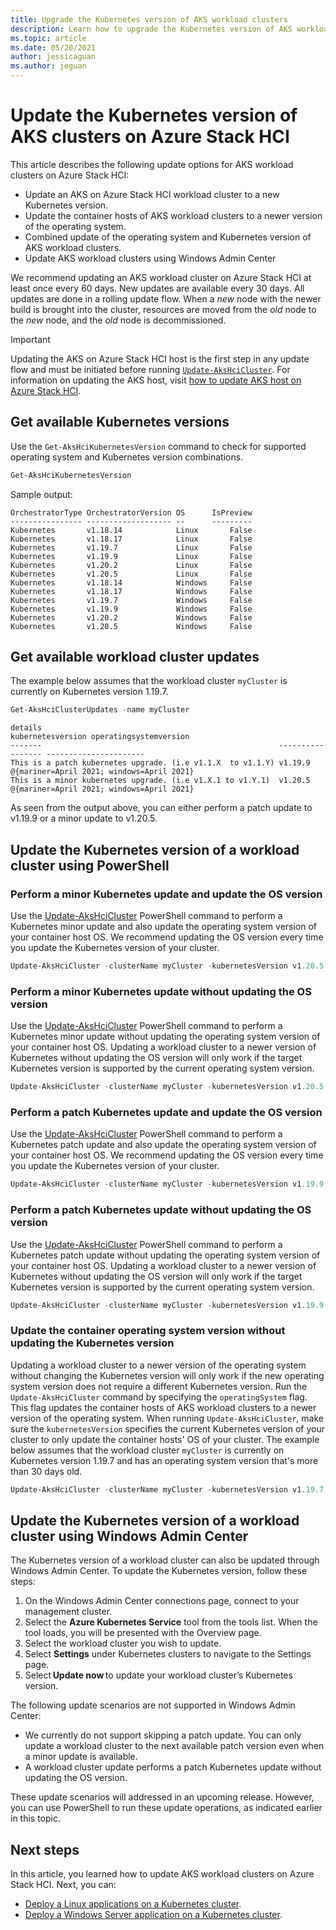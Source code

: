 ```yaml
---
title: Upgrade the Kubernetes version of AKS workload clusters
description: Learn how to upgrade the Kubernetes version of AKS workload clusters on Azure Stack HCI
ms.topic: article
ms.date: 05/20/2021
author: jessicaguan
ms.author: jeguan
---
```


# Update the Kubernetes version of AKS clusters on Azure Stack HCI

This article describes the following update options for AKS workload clusters on Azure Stack HCI: 
- Update an AKS on Azure Stack HCI workload cluster to a new Kubernetes version.
- Update the container hosts of AKS workload clusters to a newer version of the operating system.
- Combined update of the operating system and Kubernetes version of AKS workload clusters.
- Update AKS workload clusters using Windows Admin Center

We recommend updating an AKS workload cluster on Azure Stack HCI at least once every 60 days. New updates are available every 30 days.
All updates are done in a rolling update flow. When a *new* node with the newer build is brought into the cluster, resources are moved from the *old* node to the *new* node, and the *old* node is decommissioned.

> [!Important]
> Updating the AKS on Azure Stack HCI host is the first step in any update flow and must be initiated before running [`Update-AksHciCluster`](./update-akshcicluster.md). For information on updating the AKS host, visit [how to update AKS host on Azure Stack HCI](./update-aks-hci-concepts.md). 


## Get available Kubernetes versions
Use the `Get-AksHciKubernetesVersion` command to check for supported operating system and Kubernetes version combinations.

```powershell
Get-AksHciKubernetesVersion
```
Sample output:
```Output
OrchestratorType OrchestratorVersion OS      IsPreview
---------------- ------------------- --      ---------
Kubernetes       v1.18.14            Linux       False
Kubernetes       v1.18.17            Linux       False
Kubernetes       v1.19.7             Linux       False
Kubernetes       v1.19.9             Linux       False
Kubernetes       v1.20.2             Linux       False
Kubernetes       v1.20.5             Linux       False
Kubernetes       v1.18.14            Windows     False
Kubernetes       v1.18.17            Windows     False
Kubernetes       v1.19.7             Windows     False
Kubernetes       v1.19.9             Windows     False
Kubernetes       v1.20.2             Windows     False
Kubernetes       v1.20.5             Windows     False
```

## Get available workload cluster updates
The example below assumes that the workload cluster `myCluster` is currently on Kubernetes version 1.19.7.
```powershell
Get-AksHciClusterUpdates -name myCluster
```

```output
details                                                     kubernetesversion operatingsystemversion
-------                                                     ----------------- ----------------------
This is a patch kubernetes upgrade. (i.e v1.1.X  to v1.1.Y) v1.19.9           @{mariner=April 2021; windows=April 2021}
This is a minor kubernetes upgrade. (i.e v1.X.1 to v1.Y.1)  v1.20.5           @{mariner=April 2021; windows=April 2021}
```

As seen from the output above, you can either perform a patch update to v1.19.9 or a minor update to v1.20.5.

## Update the Kubernetes version of a workload cluster using PowerShell

### Perform a minor Kubernetes update and update the OS version
Use the [Update-AksHciCluster](update-akshcicluster.md) PowerShell command to perform a Kubernetes minor update and also update the operating system version of your container host OS. We recommend updating the OS version every time you update the Kubernetes version of your cluster.

```powershell
Update-AksHciCluster -clusterName myCluster -kubernetesVersion v1.20.5 -operatingSystem
```

### Perform a minor Kubernetes update without updating the OS version
Use the [Update-AksHciCluster](update-akshcicluster.md) PowerShell command to perform a Kubernetes minor update without updating the operating system version of your container host OS. Updating a workload cluster to a newer version of Kubernetes without updating the OS version will only work if the target Kubernetes version is supported by the current operating system version.

```powershell
Update-AksHciCluster -clusterName myCluster -kubernetesVersion v1.20.5
```

### Perform a patch Kubernetes update and update the OS version
Use the [Update-AksHciCluster](update-akshcicluster.md) PowerShell command to perform a Kubernetes patch update and also update the operating system version of your container host OS. We recommend updating the OS version every time you update the Kubernetes version of your cluster.

```powershell
Update-AksHciCluster -clusterName myCluster -kubernetesVersion v1.19.9 -operatingSystem
```

### Perform a patch Kubernetes update without updating the OS version
Use the [Update-AksHciCluster](update-akshcicluster.md) PowerShell command to perform a Kubernetes patch update without updating the operating system version of your container host OS. Updating a workload cluster to a newer version of Kubernetes without updating the OS version will only work if the target Kubernetes version is supported by the current operating system version.

```powershell
Update-AksHciCluster -clusterName myCluster -kubernetesVersion v1.19.9
```

### Update the container operating system version without updating the Kubernetes version
Updating a workload cluster to a newer version of the operating system without changing the Kubernetes version will only work if the new operating system version does not require a different Kubernetes version. Run the `Update-AksHciCluster` command by specifying the `operatingSystem` flag. This flag updates the container hosts of AKS workload clusters to a newer version of the operating system. When running `Update-AksHciCluster`, make sure the `kubernetesVersion` specifies the current Kubernetes version of your cluster to only update the container hosts' OS of your cluster. The example below assumes that the workload cluster `myCluster` is currently on Kubernetes version 1.19.7 and has an operating system version that's more than 30 days old.

```powershell
Update-AksHciCluster -clusterName myCluster -kubernetesVersion v1.19.7 -operatingSystem
```

## Update the Kubernetes version of a workload cluster using Windows Admin Center
The Kubernetes version of a workload cluster can also be updated through Windows Admin Center. To update the Kubernetes version, follow these steps: 

1. On the Windows Admin Center connections page, connect to your management cluster.
2. Select the **Azure Kubernetes Service** tool from the tools list. When the tool loads, you will be presented with the Overview page.
3. Select the workload cluster you wish to update.
4. Select **Settings** under Kubernetes clusters to navigate to the Settings page. 
5. Select **Update now** to update your workload cluster’s Kubernetes version. 

The following update scenarios are not supported in Windows Admin Center: 

- We currently do not support skipping a patch update. You can only update a workload cluster to the next available patch version even when a minor update is available.  
- A workload cluster update performs a patch Kubernetes update without updating the OS version. 

These update scenarios will addressed in an upcoming release. However, you can use PowerShell to run these update operations, as indicated earlier in this topic. 

## Next steps

In this article, you learned how to update AKS workload clusters on Azure Stack HCI. Next, you can:
- [Deploy a Linux applications on a Kubernetes cluster](./deploy-linux-application.md).
- [Deploy a Windows Server application on a Kubernetes cluster](./deploy-windows-application.md).
